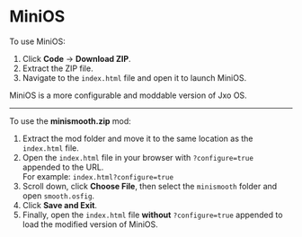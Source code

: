 # MiniOS

To use MiniOS:

1. Click **Code** → **Download ZIP**.
2. Extract the ZIP file.
3. Navigate to the `index.html` file and open it to launch MiniOS.

MiniOS is a more configurable and moddable version of Jxo OS.

---

To use the **minismooth.zip** mod:

1. Extract the mod folder and move it to the same location as the `index.html` file.
2. Open the `index.html` file in your browser with `?configure=true` appended to the URL.  
   For example: `index.html?configure=true`
3. Scroll down, click **Choose File**, then select the `minismooth` folder and open `smooth.osfig`.
4. Click **Save and Exit**.
5. Finally, open the `index.html` file **without** `?configure=true` appended to load the modified version of MiniOS.
